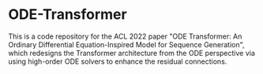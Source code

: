 # ODE-Transformer
This is a code repository for the ACL 2022 paper "ODE Transformer: An Ordinary Differential Equation-Inspired Model for Sequence Generation", which redesigns the Transformer architecture from the ODE perspective via using high-order ODE solvers to enhance the residual connections.
